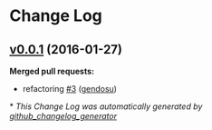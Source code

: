 # Change Log

## [v0.0.1](https://github.com/gendosu/vagrant-itamae-command/tree/v0.0.1) (2016-01-27)
**Merged pull requests:**

- refactoring [\#3](https://github.com/gendosu/vagrant-itamae-command/pull/3) ([gendosu](https://github.com/gendosu))



\* *This Change Log was automatically generated by [github_changelog_generator](https://github.com/skywinder/Github-Changelog-Generator)*
